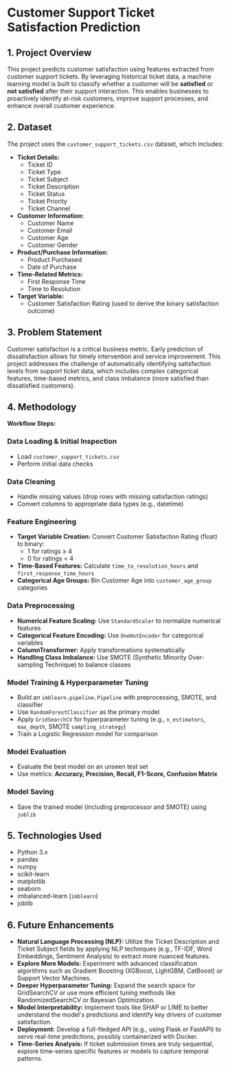# Customer Support Ticket Satisfaction Prediction

## 1. Project Overview

This project predicts customer satisfaction using features extracted from customer support tickets. By leveraging historical ticket data, a machine learning model is built to classify whether a customer will be **satisfied** or **not satisfied** after their support interaction. This enables businesses to proactively identify at-risk customers, improve support processes, and enhance overall customer experience.

## 2. Dataset

The project uses the `customer_support_tickets.csv` dataset, which includes:

- **Ticket Details:**
    - Ticket ID
    - Ticket Type
    - Ticket Subject
    - Ticket Description
    - Ticket Status
    - Ticket Priority
    - Ticket Channel
- **Customer Information:**
    - Customer Name
    - Customer Email
    - Customer Age
    - Customer Gender
- **Product/Purchase Information:**
    - Product Purchased
    - Date of Purchase
- **Time-Related Metrics:**
    - First Response Time
    - Time to Resolution
- **Target Variable:**
    - Customer Satisfaction Rating (used to derive the binary satisfaction outcome)

## 3. Problem Statement

Customer satisfaction is a critical business metric. Early prediction of dissatisfaction allows for timely intervention and service improvement. This project addresses the challenge of automatically identifying satisfaction levels from support ticket data, which includes complex categorical features, time-based metrics, and class imbalance (more satisfied than dissatisfied customers).

## 4. Methodology

**Workflow Steps:**

### Data Loading & Initial Inspection
- Load `customer_support_tickets.csv`
- Perform initial data checks

### Data Cleaning
- Handle missing values (drop rows with missing satisfaction ratings)
- Convert columns to appropriate data types (e.g., datetime)

### Feature Engineering
- **Target Variable Creation:** Convert Customer Satisfaction Rating (float) to binary:
    - 1 for ratings ≥ 4
    - 0 for ratings < 4
- **Time-Based Features:** Calculate `time_to_resolution_hours` and `first_response_time_hours`
- **Categorical Age Groups:** Bin Customer Age into `customer_age_group` categories

### Data Preprocessing
- **Numerical Feature Scaling:** Use `StandardScaler` to normalize numerical features
- **Categorical Feature Encoding:** Use `OneHotEncoder` for categorical variables
- **ColumnTransformer:** Apply transformations systematically
- **Handling Class Imbalance:** Use SMOTE (Synthetic Minority Over-sampling Technique) to balance classes

### Model Training & Hyperparameter Tuning
- Build an `imblearn.pipeline.Pipeline` with preprocessing, SMOTE, and classifier
- Use `RandomForestClassifier` as the primary model
- Apply `GridSearchCV` for hyperparameter tuning (e.g., `n_estimators`, `max_depth`, SMOTE `sampling_strategy`)
- Train a Logistic Regression model for comparison

### Model Evaluation
- Evaluate the best model on an unseen test set
- Use metrics: **Accuracy, Precision, Recall, F1-Score, Confusion Matrix**

### Model Saving
- Save the trained model (including preprocessor and SMOTE) using `joblib`

## 5. Technologies Used

- Python 3.x
- pandas
- numpy
- scikit-learn
- matplotlib
- seaborn
- imbalanced-learn (`imblearn`)
- joblib

## 6. Future Enhancements

- **Natural Language Processing (NLP):** Utilize the Ticket Description and Ticket Subject fields by applying NLP techniques (e.g., TF-IDF, Word Embeddings, Sentiment Analysis) to extract more nuanced features.
- **Explore More Models:** Experiment with advanced classification algorithms such as Gradient Boosting (XGBoost, LightGBM, CatBoost) or Support Vector Machines.
- **Deeper Hyperparameter Tuning:** Expand the search space for GridSearchCV or use more efficient tuning methods like RandomizedSearchCV or Bayesian Optimization.
- **Model Interpretability:** Implement tools like SHAP or LIME to better understand the model's predictions and identify key drivers of customer satisfaction.
- **Deployment:** Develop a full-fledged API (e.g., using Flask or FastAPI) to serve real-time predictions, possibly containerized with Docker.
- **Time-Series Analysis:** If ticket submission times are truly sequential, explore time-series specific features or models to capture temporal patterns.
